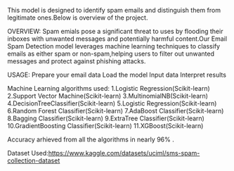 This model is designed to identify spam emails and distinguish them from legitimate ones.Below is overview of the project.

OVERVIEW:
Spam emials pose a significant threat to uses by flooding their inboxes with unwanted messages and potentially harmful content.Our Email Spam Detection model leverages machine learning techniques to classify emails as either spam or non-spam,helping users to filter out unwanted messages and protect against phishing attacks.

USAGE:
Prepare your email data
Load the model
Input data
Interpret results

Machine Learning algorithms used:
1.Logistic Regression(Scikit-learn)
2.Support Vector Machine(Scikit-learn)
3.MultinomialNB(Scikit-learn)
4.DecisionTreeClassifier(Scikit-learn)
5.Logistic Regression(Scikit-learn)
6.Random Forest Classifier(Scikit-learn)
7.AdaBoost Classifier(Scikit-learn)
8.Bagging Classifier(Scikit-learn)
9.ExtraTree Classifier(Scikit-learn)
10.GradientBoosting Classifier(Scikit-learn)
11.XGBoost(Scikit-learn)

Accuracy arhieved from all the algorithms in nearly 96% .

Dataset Used:https://www.kaggle.com/datasets/uciml/sms-spam-collection-dataset
